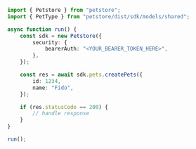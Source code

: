 <!-- Start SDK Example Usage [usage] -->
```typescript
import { Petstore } from "petstore";
import { PetType } from "petstore/dist/sdk/models/shared";

async function run() {
    const sdk = new Petstore({
        security: {
            bearerAuth: "<YOUR_BEARER_TOKEN_HERE>",
        },
    });

    const res = await sdk.pets.createPets({
        id: 1234,
        name: "Fido",
    });

    if (res.statusCode == 200) {
        // handle response
    }
}

run();

```
<!-- End SDK Example Usage [usage] -->